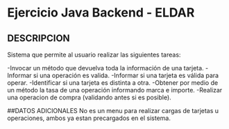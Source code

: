 # Ejercicio Java Backend - ELDAR

## DESCRIPCION
Sistema que permite al usuario realizar las siguientes tareas: 

-Invocar un método que devuelva toda la información de una tarjeta.
-Informar si una operación es valida.
-Informar si una tarjeta es válida para operar.
-Identificar si una tarjeta es distinta a otra.
-Obtener por medio de un método la tasa de una operación informando marca e importe.
-Realizar una operacion de compra (validando antes si es posible).

##DATOS ADICIONALES
No es un menu para realizar cargas de tarjetas u operaciones, ambos ya estan precargados en el sistema.